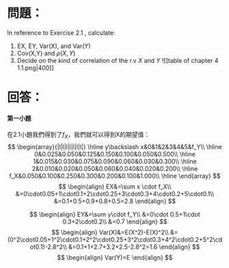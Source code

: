 # 問題：
In reference to Exercise 2.1 , calculate:
1. EX, EY, Var(X), and Var(Y)
2. Cov(X,Y) and $\rho(X,Y)$
3. Decide on the kind of correlation of the r.v $X$ and $Y$ 
![[table of chapter 4 1.1.png|400]]
# 回答：
#### 第一小題 
在2.1小題我們得到了$f_X$，我們就可以得到X的期望值：
$$
\begin{array}{|l|l|l|l|l|l|l|}
\hline
y\backslash x&0&1&2&3&4&5&f_Y\\
\hline
0&0.025&0.050&0.125&0.150&0.100&0.050&0.500\\
\hline
1&0.015&0.030&0.075&0.090&0.060&0.030&0.300\\
\hline
2&0.010&0.020&0.050&0.060&0.040&0.020&0.200\\
\hline
f_X&0.050&0.100&0.250&0.300&0.200&0.100&1.000\\
\hline
\end{array}
$$
$$
\begin{align}
EX&=\sum x \cdot f_X\\
&=0\cdot0.05+1\cdot0.1+2\cdot0.25+3\cdot0.3+4\cdot0.2+5\cdot0.1\\
&=0.1+0.5+0.9+0.8+0.5=2.8
\end{align}
$$

$$
\begin{align}
EY&=\sum y\cdot f_Y\\
&=0\cdot 0.5+1\cdot 0.3+2\cdot0.2\\
&=0.7
\end{align}
$$
$$
\begin{align}
Var(X)&=E(X^2)-E(X)^2\\
&=(0^2\cdot0.05+1^2\cdot0.1+2^2\cdot0.25+3^2\cdot0.3+4^2\cdot0.2+5^2\cdot0.1)-2.8^2\\
&=0.1+1+2.7+3.2+2.5-2.8^2=1.6
\end{align}
$$
$$
\begin{align}
Var(Y)=E
\end{align}
$$